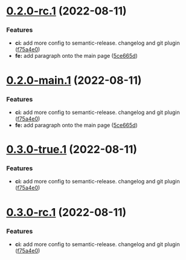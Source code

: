 # [0.2.0-rc.1](https://github.com/Royserg/devOps-is-my-passion/compare/v0.1.0...v0.2.0-rc.1) (2022-08-11)


### Features

* **ci:** add more config to semantic-release. changelog and git plugin ([f75a4e0](https://github.com/Royserg/devOps-is-my-passion/commit/f75a4e05cb15eb101da7733d0e799e79ae8f216a))
* **fe:** add paragraph onto the main page ([5ce665d](https://github.com/Royserg/devOps-is-my-passion/commit/5ce665d845782eef4d8caace4bc461d19150ef6a))

# [0.2.0-main.1](https://github.com/Royserg/devOps-is-my-passion/compare/v0.1.0...v0.2.0-main.1) (2022-08-11)


### Features

* **ci:** add more config to semantic-release. changelog and git plugin ([f75a4e0](https://github.com/Royserg/devOps-is-my-passion/commit/f75a4e05cb15eb101da7733d0e799e79ae8f216a))
* **fe:** add paragraph onto the main page ([5ce665d](https://github.com/Royserg/devOps-is-my-passion/commit/5ce665d845782eef4d8caace4bc461d19150ef6a))

# [0.3.0-true.1](https://github.com/Royserg/devOps-is-my-passion/compare/v0.2.0...v0.3.0-true.1) (2022-08-11)


### Features

* **ci:** add more config to semantic-release. changelog and git plugin ([f75a4e0](https://github.com/Royserg/devOps-is-my-passion/commit/f75a4e05cb15eb101da7733d0e799e79ae8f216a))

# [0.3.0-rc.1](https://github.com/Royserg/devOps-is-my-passion/compare/v0.2.0...v0.3.0-rc.1) (2022-08-11)


### Features

* **ci:** add more config to semantic-release. changelog and git plugin ([f75a4e0](https://github.com/Royserg/devOps-is-my-passion/commit/f75a4e05cb15eb101da7733d0e799e79ae8f216a))
